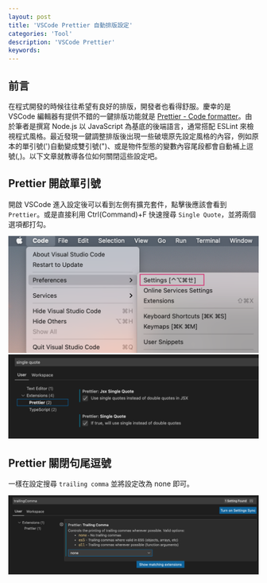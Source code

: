 ```yaml
---
layout: post
title: 'VSCode Prettier 自動排版設定'
categories: 'Tool'
description: 'VSCode Prettier'
keywords:
---
```


## 前言
在程式開發的時候往往希望有良好的排版，開發者也看得舒服。慶幸的是 VSCode 編輯器有提供不錯的一鍵排版功能就是 [Prettier - Code formatter](https://marketplace.visualstudio.com/items?itemName=esbenp.prettier-vscode)。由於筆者是撰寫 Node.js 以 JavaScript 為基底的後端語言，通常搭配 ESLint 來檢視程式風格。最近發現一鍵調整排版後出現一些破壞原先設定風格的內容，例如原本的單引號(')自動變成雙引號(")、或是物件型態的變數內容尾段都會自動補上逗號(,)。以下文章就教導各位如何關閉這些設定吧。

## Prettier 開啟單引號
開啟 VSCode 進入設定後可以看到左側有擴充套件，點擊後應該會看到 `Prettier`。或是直接利用 Ctrl(Command)+F 快速搜尋 `Single Quote`，並將兩個選項都打勾。

![](/images/posts/tool/2021/img1100820-1.png)
![](/images/posts/tool/2021/img1100820-2.png)

## Prettier 關閉句尾逗號
一樣在設定搜尋 `trailing comma` 並將設定改為 none 即可。

![](/images/posts/tool/2021/img1100820-3.png)